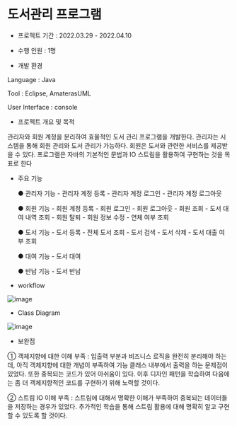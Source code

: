 # 도서관리 프로그램


* 프로젝트 기간 : 2022.03.29 - 2022.04.10


* 수행 인원 : 1명


* 개발 환경

Language : Java

Tool : Eclipse, AmaterasUML

User Interface : console


* 프로젝트 개요 및 목적

 관리자와 회원 계정을 분리하여 효율적인 도서 관리 프로그램을 개발한다. 관리자는 시스템을 통해 회원 관리와 도서 관리가 가능하다. 회원은 도서와 관련한 서비스를 제공받을 수 있다. 프로그램은 자바의 기본적인 문법과 IO 스트림을 활용하여 구현하는 것을 목표로 한다
 
 

* 주요 기능

   ● 관리자 기능
      - 관리자 계정 등록
      - 관리자 계정 로그인
      - 관리자 계정 로그아웃

   ● 회원 기능
      - 회원 계정 등록
      - 회원 로그인
      - 회원 로그아웃
      - 회원 조회
      - 도서 대여 내역 조회
      - 회원 탈퇴 
      - 회원 정보 수정
      - 연체 여부 조회

   ● 도서 기능
      - 도서 등록
      - 전체 도서 조회
      - 도서 검색
      - 도서 삭제
      - 도서 대출 여부 조회

   ● 대여 기능
      - 도서 대여

   ● 반납 기능
      - 도서 반납



* workflow

![image](https://user-images.githubusercontent.com/100884647/162617859-690fefe8-02df-4157-a471-1e45aadcff5d.png)



* Class Diagram

![image](https://user-images.githubusercontent.com/100884647/162617879-accfee80-6759-4d2a-ba03-eed2967b005e.png)



* 보완점

① 객체지향에 대한 이해 부족
: 입출력 부분과 비즈니스 로직을 완전히 분리해야 하는데, 아직 객체지향에 대한 개념이 부족하여 기능 클래스 내부에서 출력을 하는 문제점이 있었다. 또한 중복되는 코드가 있어 아쉬움이 있다. 이후 디자인 패턴을 학습하여 다음에는 좀 더 객체지향적인 코드를 구현하기 위해 노력할 것이다.

② 스트림 IO 이해 부족
: 스트림에 대해서 명확한 이해가 부족하여 중복되는 데이터들을 저장하는 경우가 있었다. 추가적인 학습을 통해 스트림 활용에 대해 명확히 알고 구현할 수 있도록 할 것이다.
